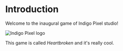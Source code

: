 # Introduction

Welcome to the inaugural game of Indigo Pixel studio!

![Indigo Pixel logo](/Heartbroken/indigo-pixel.png)

This game is called *Heartbroken* and it's really cool.

<link rel="apple-touch-icon" sizes="180x180" href="/apple-touch-icon.png?v=rMlW5xWjW2">
<link rel="icon" type="image/png" sizes="32x32" href="/favicon-32x32.png?v=rMlW5xWjW2">
<link rel="icon" type="image/png" sizes="16x16" href="/favicon-16x16.png?v=rMlW5xWjW2">
<link rel="manifest" href="/manifest.json?v=rMlW5xWjW2">
<link rel="mask-icon" href="/safari-pinned-tab.svg?v=rMlW5xWjW2" color="#5bbad5">
<link rel="shortcut icon" href="/favicon.ico?v=rMlW5xWjW2">
<meta name="theme-color" content="#ffffff">
